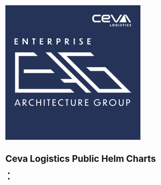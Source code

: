 <html>
<img src='./CEVA_EAG_logo.jpg'/> 
<h1>Ceva Logistics Public Helm Charts</h1>
</html>
<ul>
<li></li>
<li></li>
</ul>
